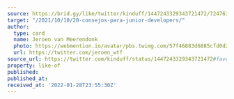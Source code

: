 ```yaml
---
source: https://brid.gy/like/twitter/kinduff/1447243329343721472/724763
target: "/2021/10/10/20-consejos-para-junior-developers/"
author:
  type: card
  name: Jeroen van Meerendonk
  photo: https://webmention.io/avatar/pbs.twimg.com/57f46883d6885cfd0d22ce6614196f1a063576f129d30bc4a3d3fe6cdf850101.jpg
  url: https://twitter.com/jeroen_wtf
source_url: https://twitter.com/kinduff/status/1447243329343721472#favorited-by-724763
property: like-of
published: 
published_at: 
received_at: '2022-01-28T23:55:30Z'
---
```


